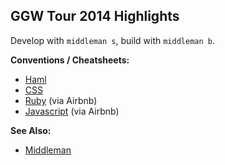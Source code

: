 ## GGW Tour 2014 Highlights

Develop with `middleman s`, build with `middleman b`.

**Conventions / Cheatsheets:**

* [Haml](https://github.com/kaizau/middleman-template-kaizau/tree/master/source)
* [CSS](https://github.com/kaizau/middleman-template-kaizau/tree/master/source/assets/stylesheets)
* [Ruby](https://github.com/airbnb/ruby) (via Airbnb)
* [Javascript](https://github.com/airbnb/javascript) (via Airbnb)

**See Also:**

* [Middleman](http://middlemanapp.com/)
